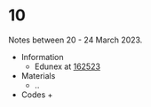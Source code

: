 # 10
Notes between 20 - 24 March 2023.

- Information
  + Edunex at [162523](https://edunex.itb.ac.id/courses/44705/preview/162523)
- Materials
  + ..
- Codes
  + 
